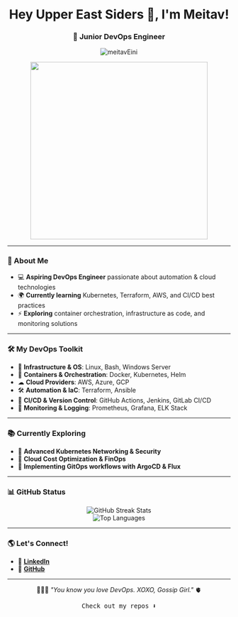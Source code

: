 <h1 align="center">Hey Upper East Siders 👋, I'm Meitav!</h1>
<h3 align="center">🚀 Junior DevOps Engineer</h3>

<p align="center">
  <img src="https://komarev.com/ghpvc/?username=your-github-username&label=Profile%20Views&color=0e75b6&style=flat" alt="meitavEini" />
</p>

<p align="center">
  <img width="400" src="https://media0.giphy.com/media/v1.Y2lkPTc5MGI3NjExYzg1eDUwNGdxemhncXU1eG1nOG9kNzV1YjByc2MyNWkzeXkybzRlNCZlcD12MV9pbnRlcm5hbF9naWZfYnlfaWQmY3Q9Zw/ZUEaJDyaHNP5m/giphy.gif">
</p>

---

### 🌟 About Me

- 💻 **Aspiring DevOps Engineer** passionate about automation & cloud technologies
- 🌍 **Currently learning** Kubernetes, Terraform, AWS, and CI/CD best practices
- ⚡ **Exploring** container orchestration, infrastructure as code, and monitoring solutions

---

### 🛠 My DevOps Toolkit

- 🔹 **Infrastructure & OS**: Linux, Bash, Windows Server  
- 🐳 **Containers & Orchestration**: Docker, Kubernetes, Helm  
- ☁ **Cloud Providers**: AWS, Azure, GCP  
- 🛠 **Automation & IaC**: Terraform, Ansible  
- 🚀 **CI/CD & Version Control**: GitHub Actions, Jenkins, GitLab CI/CD  
- 📡 **Monitoring & Logging**: Prometheus, Grafana, ELK Stack  

---

### 📚 Currently Exploring

- 🔹 **Advanced Kubernetes Networking & Security**  
- 🔹 **Cloud Cost Optimization & FinOps**  
- 🔹 **Implementing GitOps workflows with ArgoCD & Flux**  

---

### 📊 GitHub Status

<p align="center">
  <img src="https://github-readme-streak-stats.herokuapp.com/?user=your-github-username&theme=tokyonight&hide_border=true" alt="GitHub Streak Stats" />
  <br>
  <img src="https://github-readme-stats.vercel.app/api/top-langs/?username=your-github-username&layout=compact&theme=tokyonight&hide_border=true" alt="Top Languages" />
</p>

---

### 🌎 Let's Connect!

- 💼 **[LinkedIn](https://www.linkedin.com/in/meitav-eini-959276263?utm_source=share&utm_campaign=share_via&utm_content=profile&utm_medium=ios_app)**  
- 📂 **[GitHub](https://github.com/meitavEini)**  

---
<p align="center">👩🏻‍💻 <i>"You know you love DevOps. XOXO, Gossip Girl."</i> 🫀</p>

<p align="center"><samp>Check out my repos ⬇️</samp></p>
